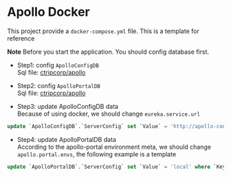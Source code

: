 # Apollo Docker
This project provide a `docker-compose.yml` file. This is a template for reference

**Note**
Before you start the application. You should config database first.

- Step1: config `ApolloConfigDB`<br/>
Sql file: [ctripcorp/apollo](https://github.com/ctripcorp/apollo/blob/master/scripts/db/migration/configdb/V1.0.0__initialization.sql)

- Step2: config `ApolloPortalDB`<br/>
Sql file: [ctripcorp/apollo](https://github.com/ctripcorp/apollo/blob/master/scripts/db/migration/portaldb/V1.0.0__initialization.sql)

- Step3: update ApolloConfigDB data<br/>
Because of using docker, we should change `eureka.service.url`
```sql
update `ApolloConfigDB`.`ServerConfig` set `Value` = 'http://apollo-config:8080/eureka/' where `Key` = 'eureka.service.url'
```

- Step4: update ApolloPortalDB data<br/>
According to the apollo-portal environment meta, we should change `apollo.portal.envs`, the following example is a template
```sql
update `ApolloPortalDB`.`ServerConfig` set `Value` = 'local' where `Key` = 'apollo.portal.envs'
```

